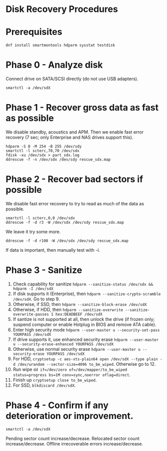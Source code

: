 # Disk Recovery Procedures

# Prerequisites

```
dnf install smartmontools hdparm sysstat testdisk
```

# Phase 0 - Analyze disk

Connect drive on SATA/SCSI directly (do not use USB adapters).

```
smartctl -a /dev/sdX
```

# Phase 1 - Recover gross data as fast as possible

We disable standby, acoustics and APM. Then we enable fast error recovery (7 sec; only Enterprise and NAS drives support this).

```
hdparm -S 0 -M 254 -B 255 /dev/sdy
smartctl -l scterc,70,70 /dev/sdx
fdisk -xu /dev/sdx > part_sdx.log
ddrescue -f -n /dev/sdx /dev/sdy rescue_sdx.map
```

# Phase 2 - Recover bad sectors if possible

We disable fast error recovery to try to read as much of the data as possible.

```
smartctl -l scterc,0,0 /dev/sdx
ddrescue -f -d r3 -W /dev/sdx /dev/sdy rescue_sdx.map
```

We leave it try some more.

```
ddrescue -f -d r100 -W /dev/sdx /dev/sdy rescue_sdx.map
```

If data is important, then manually test with -i.


# Phase 3 - Sanitize

1. Check capability for sanitize `hdparm --sanitize-status /dev/sdx && hdparm -I /dev/sdX`
2. If disk supports it (Enterprise), then `hdparm --sanitize-crypto-scramble /dev/sdX`. Go to step 9.
3. Otherwise, if SSD, then `hdparm --sanitize-block-erase /dev/sdX`
4. Otherwise, if HDD, then `hdparm --sanitize-overwrite --sanitize-overwrite-passes 1 hex:DEADBEEF /dev/sdX`
5. If santize is not supported at all, then unlock the drive (if frozen only; suspend computer or enable Hotplug in BIOS and remove ATA cable).
6. Enter high security mode `hdparm --user-master u --security-set-pass YOURPASS /dev/sdX`
7. If drive supports it, use enhanced security erase `hdparm --user-master u --security-erase-enhanced YOURPASS /dev/sdX`
8. Otherwise, use normal security erase `hdparm --user-master u --security-erase YOURPASS /dev/sdX`
9. For HDD, `cryptsetup -c aes-xts-plain64 open /dev/sdX --type plain -d /dev/urandom --sector-size=4096 to_be_wiped`. Otherwise go to 12.
10. Run wipe `dd if=/dev/zero of=/dev/mapper/to_be_wiped status=progress bs=1M conv=sync,noerror oflag=direct`.
11. Finish up `cryptsetup close to_be_wiped`.
12. For SSD, `blkdiscard /dev/sdX`.

# Phase 4 - Confirm if any deterioration or improvement.

```
smartctl -a /dev/sdX
```

Pending sector count increase/decrease.
Relocated sector count increase/decrease.
Offline irrecoverable errors increase/decrease.
